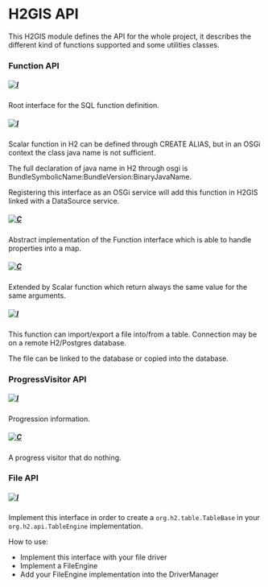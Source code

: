 # H2GIS API

This H2GIS module defines the API for the whole project, it describes
the different kind of functions supported and some utilities classes.

### Function API

##### [![I](https://img.shields.io/badge/Function-Interface-green.svg)](src/main/java/org/h2gis/api/Function.java)

Root interface for the SQL function definition.

##### [![I](https://img.shields.io/badge/ScalarFunction-Interface-green.svg)](src/main/java/org/h2gis/api/ScalarFunction.java)

Scalar function in H2 can be defined through CREATE ALIAS, but in an
OSGi context the class java name is not sufficient.

The full declaration of java name in H2 through osgi is
BundleSymbolicName:BundleVersion:BinaryJavaName.

Registering this interface as an OSGi service will add this function in
H2GIS linked with a DataSource service.

##### [![C](https://img.shields.io/badge/AbstractFunction-Class-blue.svg)](src/main/java/org/h2gis/api/AbstractFunction.java)

Abstract implementation of the Function interface which is able to
handle properties into a map.

##### [![C](https://img.shields.io/badge/DeterministicScalarFunction-Class-blue.svg)](src/main/java/org/h2gis/api/DeterministicScalarFunction.java)

Extended by Scalar function which return always the same value for the same arguments.

##### [![I](https://img.shields.io/badge/DriverFunction-Interface-green.svg)](src/main/java/org/h2gis/api/DriverFunction.java)

This function can import/export a file into/from a table.
Connection may be on a remote H2/Postgres database.

The file can be linked to the database or copied into the database.

### ProgressVisitor API

##### [![I](https://img.shields.io/badge/ProgressVisitor-Interface-green.svg)](src/main/java/org/h2gis/api/ProgressVisitor.java)

Progression information.

##### [![C](https://img.shields.io/badge/EmptyProgressVisitor-Class-blue.svg)](src/main/java/org/h2gis/api/EmptyProgressVisitor.java)

A progress visitor that do nothing.

### File API

##### [![I](https://img.shields.io/badge/FileDriver-Interface-green.svg)](src/main/java/org/h2gis/api/FileDriver.java)

Implement this interface in order to create a `org.h2.table.TableBase` in
 your `org.h2.api.TableEngine` implementation.

How to use:
 * Implement this interface with your file driver</li>
 * Implement a FileEngine</li>
 * Add your FileEngine implementation into the DriverManager</li>